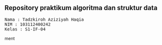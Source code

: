 ## Repository praktikum algoritma dan struktur data

<pre>
Nama : Tadzkiroh Aziziyah Haqia
NIM : 103112400242
Kelas : S1-IF-04
</pre>ment
